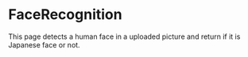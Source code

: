 # FaceRecognition
This page detects a human face in a uploaded picture and return if it is Japanese face or not.
